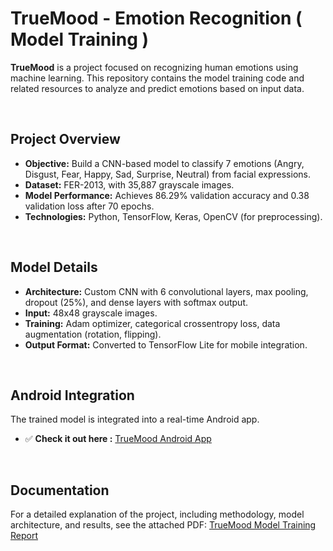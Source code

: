 # **TrueMood - Emotion Recognition ( Model Training )** 
**TrueMood** is a project focused on recognizing human emotions using machine learning. This repository contains the model training code and related resources to analyze and predict emotions based on input data.

<br/>

## Project Overview
- **Objective:** Build a CNN-based model to classify 7 emotions (Angry, Disgust, Fear, Happy, Sad, Surprise, Neutral) from facial expressions.
- **Dataset:** FER-2013, with 35,887 grayscale images.
- **Model Performance:** Achieves 86.29% validation accuracy and 0.38 validation loss after 70 epochs.
- **Technologies:** Python, TensorFlow, Keras, OpenCV (for preprocessing).

<br/>

## Model Details
- **Architecture:** Custom CNN with 6 convolutional layers, max pooling, dropout (25%), and dense layers with softmax output.
- **Input:** 48x48 grayscale images.
- **Training:** Adam optimizer, categorical crossentropy loss, data augmentation (rotation, flipping).
- **Output Format:** Converted to TensorFlow Lite for mobile integration.

<br/>

## Android Integration
The trained model is integrated into a real-time Android app.
- ✅ **Check it out here :** [TrueMood Android App](https://github.com/achelmasoudi/TrueMood_App)

<br/>

## Documentation
For a detailed explanation of the project, including methodology, model architecture, and results, see the attached PDF: [TrueMood Model Training Report](https://github.com/user-attachments/files/19366827/TrueMood_DuyguAnalizi.pdf)
